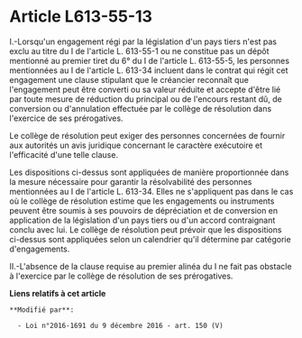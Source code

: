 # Article L613-55-13

I.-Lorsqu'un engagement régi par la législation d'un pays tiers n'est pas exclu au titre du I de l'article L. 613-55-1 ou ne
constitue pas un dépôt mentionné au premier tiret du 6° du I de l'article L. 613-55-5, les personnes mentionnées au I de
l'article L. 613-34 incluent dans le contrat qui régit cet engagement une clause stipulant que le créancier reconnaît que
l'engagement peut être converti ou sa valeur réduite et accepte d'être lié par toute mesure de réduction du principal ou de
l'encours restant dû, de conversion ou d'annulation effectuée par le collège de résolution dans l'exercice de ses
prérogatives. 

Le collège de résolution peut exiger des personnes concernées de fournir aux autorités un avis juridique concernant le
caractère exécutoire et l'efficacité d'une telle clause. 

Les dispositions ci-dessus sont appliquées de manière proportionnée dans la mesure nécessaire pour garantir la résolvabilité
des personnes mentionnées au I de l'article L. 613-34. Elles ne s'appliquent pas dans le cas où le collège de résolution
estime que les engagements ou instruments peuvent être soumis à ses pouvoirs de dépréciation et de conversion en application
de la législation d'un pays tiers ou d'un accord contraignant conclu avec lui. Le collège de résolution peut prévoir que les
dispositions ci-dessus sont appliquées selon un calendrier qu'il détermine par catégorie d'engagements.

II.-L'absence de la clause requise au premier alinéa du I ne fait pas obstacle à l'exercice par le collège de résolution de
ses prérogatives.

**Liens relatifs à cet article**

	**Modifié par**:

	  - Loi n°2016-1691 du 9 décembre 2016 - art. 150 (V)
